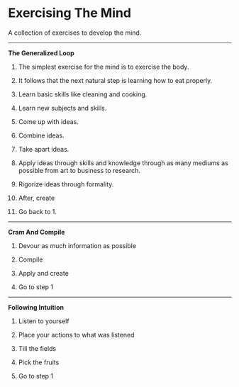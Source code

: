 # Exercising The Mind

A collection of exercises to develop the mind.

-----

**The Generalized Loop**

1. The simplest exercise for the mind is to exercise the body.

2. It follows that the next natural step is learning how to eat properly.

2. Learn basic skills like cleaning and cooking.

3. Learn new subjects and skills.

4. Come up with ideas. 

5. Combine ideas.

6. Take apart ideas.

7. Apply ideas through skills and knowledge through as many mediums as possible from art to business to research.

8. Rigorize ideas through formality.

9. After, create

10. Go back to 1. 

-----

**Cram And Compile**

1. Devour as much information as possible

2. Compile

3. Apply and create

4. Go to step 1

------

**Following Intuition**

1. Listen to yourself

2. Place your actions to what was listened

3. Till the fields

4. Pick the fruits

5. Go to step 1
